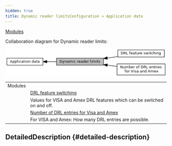 ```yaml
---
hidden: true
title: Dynamic reader limitsConfiguration » Application data
---
```


[Modules](#groups)

Collaboration diagram for Dynamic reader limits:

![](group___d_y_n_a_m_i_c___r_e_a_d_e_r___l_i_m_i_t_s.png)

|  |  |
|----|----|
| Modules |  |
|   | <a href="group___d_r_l___f_e_a_t_u_r_e___s_w_i_t_c_h_s.md">DRL feature switching</a> |
|   | Values for VISA and Amex DRL features which can be switched on and off.<br/> |
|   | <a href="group___d_r_l___m_a_x___e_n_t_r_i_e_s.md">Number of DRL entries for Visa and Amex</a> |
|   | For VISA and Amex: How many DRL entries are possible.<br/> |

## DetailedDescription {#detailed-description}
